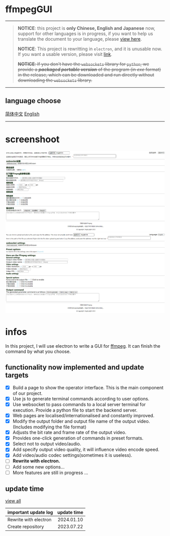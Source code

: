 # ffmpegGUI

---

> **NOTICE**: this project is **only Chinese, English and Japanese** now, support for other languages is in progress, if you want to help us translate the document to your language, please [view here](localization.md).
>
> **NOTICE**: This project is rewritting in `electron`, and it is unusable now. If you want a usable version, please visit [link](https://github.com/lingfengyu-dreaming/ffmpegHTMLGUI/releases/tag/no_electron).
>
> ~~**NOTICE**: If you don't have the `websockets` library for `python`, we provide a ***packaged portable version*** of the program (in *exe* format) in the release, which can be downloaded and run directly without downloading the `websockets` library.~~

---

## language choose

[简体中文](README_zh.md) [English](README.md)

---

# screenshoot

![简体中文](image_zh.png)
![English](image_en.png)

# infos

In this project, I will use electron to write a GUI for [ffmpeg](https:\\ffmpeg.org). It can finish the command by what you choose.

## functionality now implemented and update targets

- [X] Build a page to show the operator interface. This is the main component of our project.
- [X] Use js to generate terminal commands according to user options.
- [X] Use websocket to pass commands to a local server terminal for execution. Provide a python file to start the backend server.
- [X] Web pages are localised/internationalised and constantly improved.
- [X] Modify the output folder and output file name of the output video. (Includes modifying the file format)
- [X] Adjusts the bit rate and frame rate of the output video.
- [X] Provides one-click generation of commands in preset formats.
- [X] Select not to output video/audio.
- [X] Add specify output video quality, it will influence video encode speed.
- [X] Add video/audio codec settings(sometimes it is useless).
- [ ] **Rewrite with electron.**
- [ ] Add some new options...
- [ ] More features are still in progress ...

## update time

[view all](update_log.md)

| important update log  | update time |
| :-------------------- | :---------: |
| Rewrite with electron | 2024.01.10 |
| Create repository     | 2023.07.22 |
